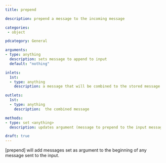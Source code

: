 ```yaml
---
title: prepend

description: prepend a message to the incoming message

categories:
 - object

pdcategory: General

arguments:
- type: anything
  description: sets message to append to input
  default: "nothing"

inlets:
  1st:
  - type: anything
    description: a message that will be combined to the stored message

outlets:
  1st:
  - type: anything
    description:  the combined message

methods:
- type: set <anything>
  description: updates argument (message to prepend to the input message)

draft: true
---
```


[prepend] will add messages set as argument to the beginning of any message sent to the input.